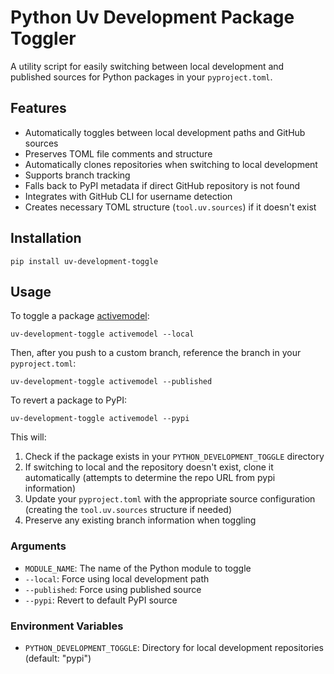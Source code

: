 # Python Uv Development Package Toggler

A utility script for easily switching between local development and published sources for Python packages in your `pyproject.toml`.

## Features

- Automatically toggles between local development paths and GitHub sources
- Preserves TOML file comments and structure
- Automatically clones repositories when switching to local development
- Supports branch tracking
- Falls back to PyPI metadata if direct GitHub repository is not found
- Integrates with GitHub CLI for username detection
- Creates necessary TOML structure (`tool.uv.sources`) if it doesn't exist

## Installation

```shell
pip install uv-development-toggle
```

## Usage

To toggle a package [activemodel](https://github.com/iloveitaly/activemodel/):

```shell
uv-development-toggle activemodel --local
```

Then, after you push to a custom branch, reference the branch in your `pyproject.toml`:

```shell
uv-development-toggle activemodel --published
```

To revert a package to PyPI:

```shell
uv-development-toggle activemodel --pypi
```

This will:

1. Check if the package exists in your `PYTHON_DEVELOPMENT_TOGGLE` directory
2. If switching to local and the repository doesn't exist, clone it automatically (attempts to determine the repo URL from pypi information)
3. Update your `pyproject.toml` with the appropriate source configuration (creating the `tool.uv.sources` structure if needed)
4. Preserve any existing branch information when toggling

### Arguments

- `MODULE_NAME`: The name of the Python module to toggle
- `--local`: Force using local development path
- `--published`: Force using published source
- `--pypi`: Revert to default PyPI source

### Environment Variables

- `PYTHON_DEVELOPMENT_TOGGLE`: Directory for local development repositories (default: "pypi")
